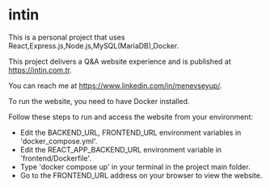 # intin 
This is a personal project that uses React,Express.js,Node.js,MySQL(MariaDB),Docker.

This project delivers a Q&A website experience and is published at https://intin.com.tr.

You can reach me at https://www.linkedin.com/in/menevseyup/.

To run the website, you need to have Docker installed.

Follow these steps to run and access the website from your environment:
- Edit the BACKEND_URL, FRONTEND_URL environment variables in 'docker_compose.yml'.
- Edit the REACT_APP_BACKEND_URL environment variable in 'frontend/Dockerfile'.
- Type 'docker compose up' in your terminal in the project main folder.
- Go to the FRONTEND_URL address on your browser to view the website.
